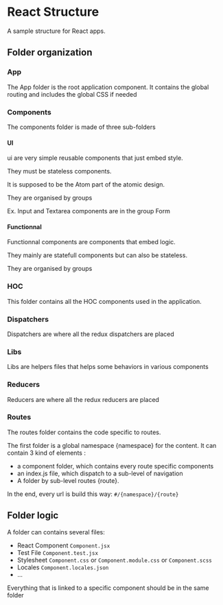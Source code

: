# React Structure

A sample structure for React apps.

## Folder organization

### App

The App folder is the root application component.
It contains the global routing and includes the global CSS if needed

### Components

The components folder is made of three sub-folders

#### UI

ui are very simple reusable components that just embed style.

They must be stateless components.

It is supposed to be the Atom part of the atomic design.

They are organised by groups

Ex. Input and Textarea components are in the group Form

#### Functionnal

Functionnal components are components that embed logic.

They mainly are statefull components but can also be stateless.

They are organised by groups

### HOC

This folder contains all the HOC components used in the application.

### Dispatchers

Dispatchers are where all the redux dispatchers are placed

### Libs

Libs are helpers files that helps some behaviors in various components

### Reducers

Reducers are where all the redux reducers are placed

### Routes

The routes folder contains the code specific to routes.

The first folder is a global namespace {namespace} for the content. It can contain 3 kind of elements :
 - a component folder, which contains every route specific components
 - an index.js file, which dispatch to a sub-level of navigation
 - A folder by sub-level routes {route}.

In the end, every url is build this way:
 `#/{namespace}/{route}`

## Folder logic

A folder can contains several files:
 - React Component `Component.jsx`
 - Test File `Component.test.jsx`
 - Stylesheet `Component.css` or `Component.module.css` or `Component.scss`
 - Locales `Component.locales.json`
 - ...

Everything that is linked to a specific component should be in the same folder
